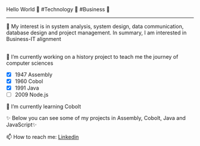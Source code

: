 
  <!-- Hi there! Feel free to make this your own but don't use my data -->
<div align="">Hello World 👋 #Technology 🐠 #Business 🐳
  <hr>
   🐬 My interest is in system analysis, system design, data communication, database design and project management.
      In summary, I am interested in Business-IT alignment
  <br>
  <br>

</div>

🔭 I’m currently working on a history project to teach me the journey of computer sciences

- [x] 1947 Assembly <br>
- [x] 1960 Cobol <br>
- [x] 1991 Java <br>
- [ ] 2009 Node.js <br>

🌱 I’m currently learning Cobolt

✨ Below you can see some of my projects in Assembly, Cobolt, Java and JavaScript✨

📫 How to reach me: [Linkedin](https://www.google.com)

<!--
**wingemo/wingemo** is a ✨ _special_ ✨ repository because its `README.md` (this file) appears on your GitHub profile.

Here are some ideas to get you started:

- 🔭 I’m currently working on ...
- 🌱 I’m currently learning ...
- 👯 I’m looking to collaborate on ...
- 🤔 I’m looking for help with ...
- 💬 Ask me about ...
- 📫 How to reach me: ...
- 😄 Pronouns: ...
- ⚡ Fun fact: ...
-->
